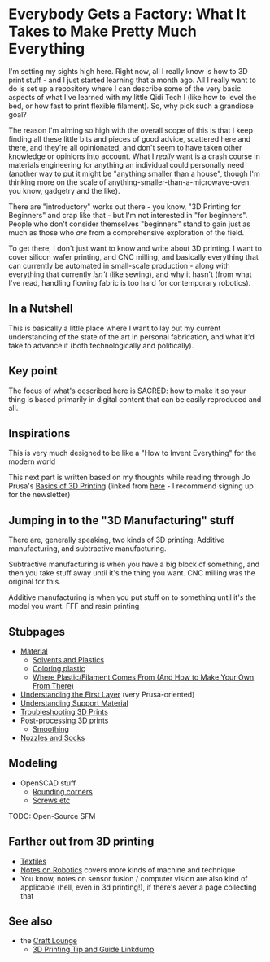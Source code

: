 # Everybody Gets a Factory: What It Takes to Make Pretty Much Everything

I'm setting my sights high here. Right now, all I really know is how to 3D print stuff - and I just started learning that a month ago. All I really want to do is set up a repository where I can describe some of the very basic aspects of what I've learned with my little Qidi Tech I (like how to level the bed, or how fast to print flexible filament). So, why pick such a grandiose goal?

The reason I'm aiming so high with the overall scope of this is that I keep finding all these little bits and pieces of good advice, scattered here and there, and they're all opinionated, and don't seem to have taken other knowledge or opinions into account. What I *really* want is a crash course in materials engineering for anything an individual could personally need (another way to put it might be "anything smaller than a house", though I'm thinking more on the scale of anything-smaller-than-a-microwave-oven: you know, gadgetry and the like).

There are "introductory" works out there - you know, "3D Printing for Beginners" and crap like that - but I'm not interested in "for beginners". People who don't consider themselves "beginners" stand to gain just as much as those who *are* from a comprehensive exploration of the field.

To get there, I don't just want to know and write about 3D printing. I want to cover silicon wafer printing, and CNC milling, and basically everything that can currently be automated in small-scale production - along with everything that currently *isn't* (like sewing), and why it hasn't (from what I've read, handling flowing fabric is too hard for contemporary robotics).

## In a Nutshell

This is basically a little place where I want to lay out my current understanding of the state of the art in personal fabrication, and what it'd take to advance it (both technologically and politically).

## Key point

The focus of what's described here is SACRED: how to make it so your thing is based primarily in digital content that can be easily reproduced and all.

## Inspirations

This is very much designed to be like a "How to Invent Everything" for the modern world

This next part is written based on my thoughts while reading through Jo Prusa's [Basics of 3D Printing][] (linked from [here](https://www.prusa3d.com/e-book-download/) - I recommend signing up for the newsletter)

[Basics of 3D Printing]: https://www.prusa3d.com/wp-content/uploads/basics-of-3D-printing.pdf

## Jumping in to the "3D Manufacturing" stuff

There are, generally speaking, two kinds of 3D printing: Additive manufacturing, and subtractive manufacturing.

Subtractive manufacturing is when you have a big block of something, and then you take stuff away until it's the thing you want. CNC milling was the original for this.

Additive manufacturing is when you put stuff on to something until it's the model you want. FFF and resin printing

## Stubpages

- [Material](5s1nn-n67mv-wf9c5-th3yr-grgrt)
  - [Solvents and Plastics](kqa4v-x41d0-44ar7-frnxt-8rtcd)
  - [Coloring plastic](yr8hz-5fz0e-m6918-7zykc-cxfzp)
  - [Where Plastic/Filament Comes From (And How to Make Your Own From There)](4tm33-ypd6s-yb9hx-2wyke-w1xmz)
- [Understanding the First Layer](jbpz7-52jek-mc9e9-zvawp-yh7c0) (very Prusa-oriented)
- [Understanding Support Material](r8976-p4q9h-4w8jq-deett-0dtrw)
- [Troubleshooting 3D Prints](kd2xs-xn89y-wj80e-mq8fn-a8163)
- [Post-processing 3D prints](gd9ws-dvt69-48aze-bz4nm-txwr6)
  - [Smoothing](svx5t-bms6t-c99e5-6nff6-90e2r)
- [Nozzles and Socks](jkdfs-cg27q-099jj-yx47q-5g0rc)

## Modeling

- OpenSCAD stuff
  - [Rounding corners](ajv1m-1f33d-p68dh-vc03w-azwgf)
  - [Screws etc](b7gm6-1tdbg-8b986-vcf25-ya06q)

TODO: Open-Source SFM

## Farther out from 3D printing

- [Textiles](7n8d5-fhv6v-04a1h-jqjfr-ng55q)
- [Notes on Robotics](9s0en-bqhj7-25a3d-xw20h-f1rgg) covers more kinds of machine and technique
- You know, notes on sensor fusion / computer vision are also kind of applicable (hell, even in 3d printing!), if there's aever a page collecting that

## See also

- the [Craft Lounge](mfhgt-e8994-g68fv-5abmd-qepr5)
  - [3D Printing Tip and Guide Linkdump](zw43a-q4g9q-0za0h-8f69x-zttwv)

